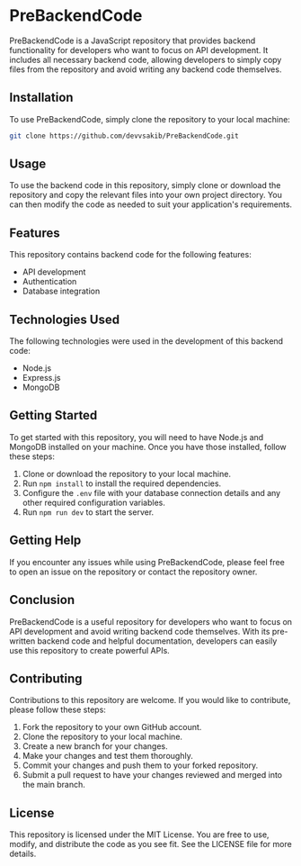 <!-- Write a full documentation in this reacme.me file. This github repository for JavaScript developer. Im add all backend code to this repository. This repository name is PreBackendCode. Thats mean if anyone want, they can just copy file from here and they dont even need to write a single line of backend code. Mainly focused on API development -->

# PreBackendCode

PreBackendCode is a JavaScript repository that provides backend functionality for developers who want to focus on API development. It includes all necessary backend code, allowing developers to simply copy files from the repository and avoid writing any backend code themselves. 

## Installation
To use PreBackendCode, simply clone the repository to your local machine:

```bash
git clone https://github.com/devvsakib/PreBackendCode.git
```

## Usage

To use the backend code in this repository, simply clone or download the repository and copy the relevant files into your own project directory. You can then modify the code as needed to suit your application's requirements. 


## Features

This repository contains backend code for the following features:

- API development
- Authentication
- Database integration


## Technologies Used

The following technologies were used in the development of this backend code:

- Node.js
- Express.js
- MongoDB


## Getting Started

To get started with this repository, you will need to have Node.js and MongoDB installed on your machine. Once you have those installed, follow these steps:
1. Clone or download the repository to your local machine.
2. Run `npm install` to install the required dependencies.
3. Configure the `.env` file with your database connection details and any other required configuration variables.
4. Run `npm run dev` to start the server.

## Getting Help

If you encounter any issues while using PreBackendCode, please feel free to open an issue on the repository or contact the repository owner.

## Conclusion

PreBackendCode is a useful repository for developers who want to focus on API development and avoid writing backend code themselves. With its pre-written backend code and helpful documentation, developers can easily use this repository to create powerful APIs.


## Contributing

Contributions to this repository are welcome. If you would like to contribute, please follow these steps:

1. Fork the repository to your own GitHub account.
2. Clone the repository to your local machine.
3. Create a new branch for your changes.
4. Make your changes and test them thoroughly.
5. Commit your changes and push them to your forked repository.
6. Submit a pull request to have your changes reviewed and merged into the main branch.


## License

This repository is licensed under the MIT License. You are free to use, modify, and distribute the code as you see fit. See the LICENSE file for more details.